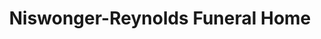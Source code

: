 ---
title: "Niswonger-Reynolds Funeral Home"
url: /bend/niswonger-reynolds-funeral-home/
shop: funeral directors
---